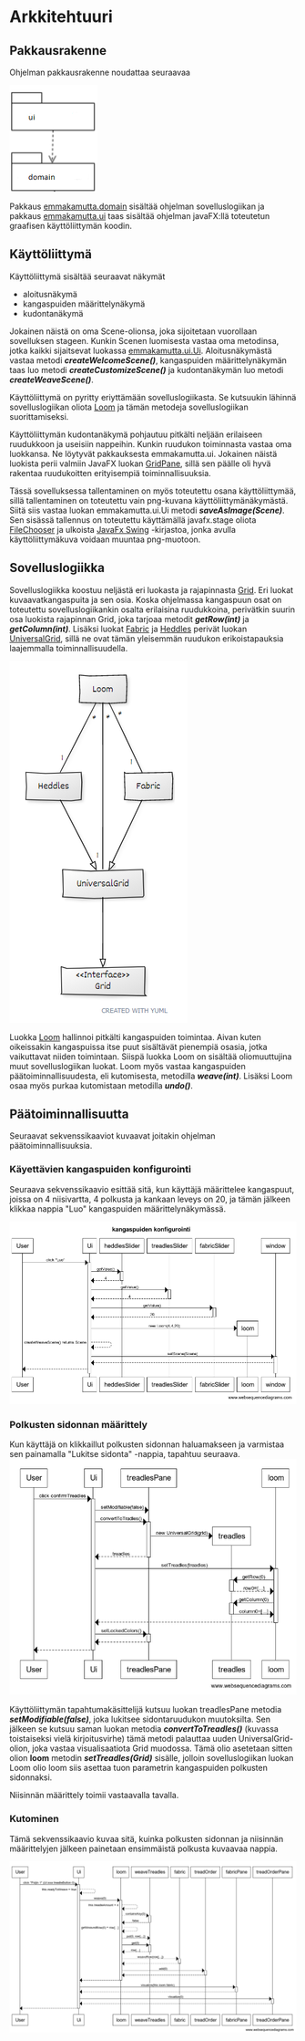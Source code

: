 # Arkkitehtuuri

## Pakkausrakenne

Ohjelman pakkausrakenne noudattaa seuraavaa

![pakkauskuva](https://github.com/emmakamutta/ot-harjoitustyo/blob/master/dokumentaatio/kuvat/pakkauskaavio.png)


Pakkaus [emmakamutta.domain](https://github.com/emmakamutta/ot-harjoitustyo/tree/master/kudontasovellus/src/main/java/emmakamutta/domain) sisältää ohjelman sovelluslogiikan ja pakkaus [emmakamutta.ui](https://github.com/emmakamutta/ot-harjoitustyo/tree/master/kudontasovellus/src/main/java/emmakamutta/ui) taas sisältää ohjelman javaFX:llä toteutetun graafisen käyttöliittymän koodin.

## Käyttöliittymä
Käyttöliittymä sisältää seuraavat näkymät 
* aloitusnäkymä
* kangaspuiden määrittelynäkymä
* kudontanäkymä

Jokainen näistä on oma Scene-olionsa, joka sijoitetaan vuorollaan sovelluksen stageen. Kunkin Scenen luomisesta vastaa oma metodinsa, jotka kaikki sijaitsevat luokassa [emmakamutta.ui.Ui](https://github.com/emmakamutta/ot-harjoitustyo/blob/master/kudontasovellus/src/main/java/emmakamutta/ui/Ui.java). Aloitusnäkymästä vastaa metodi ***createWelcomeScene()***, kangaspuiden määrittelynäkymän taas luo metodi ***createCustomizeScene()*** ja kudontanäkymän luo metodi ***createWeaveScene()***.

Käyttöliittymä on pyritty eriyttämään sovelluslogiikasta. Se kutsuukin lähinnä sovelluslogiikan oliota [Loom](https://github.com/emmakamutta/ot-harjoitustyo/blob/master/kudontasovellus/src/main/java/emmakamutta/domain/Loom.java) ja tämän metodeja sovelluslogiikan suorittamiseksi.

Käyttöliittymän kudontanäkymä pohjautuu pitkälti neljään erilaiseen ruudukkoon ja useisiin nappeihin. Kunkin ruudukon toiminnasta vastaa oma luokkansa. Ne löytyvät pakkauksesta emmakamutta.ui. Jokainen näistä luokista perii valmiin JavaFX luokan [GridPane](https://docs.oracle.com/javase/8/javafx/api/javafx/scene/layout/GridPane.html), sillä sen päälle oli hyvä rakentaa ruudukoitten erityisempiä toiminnallisuuksia. 

Tässä sovelluksessa tallentaminen on myös toteutettu osana käyttöliittymää, sillä tallentaminen on toteutettu vain png-kuvana käyttöliittymänäkymästä. Siitä siis vastaa luokan emmakamutta.ui.Ui metodi ***saveAsImage(Scene)***. Sen sisässä tallennus on toteutettu käyttämällä javafx.stage oliota [FileChooser](https://docs.oracle.com/javase/8/javafx/api/javafx/stage/FileChooser.html) ja ulkoista [JavaFx Swing](https://mvnrepository.com/artifact/org.openjfx/javafx-swing) -kirjastoa, jonka avulla käyttöliittymäkuva voidaan muuntaa png-muotoon.

## Sovelluslogiikka

Sovelluslogiikka koostuu neljästä eri luokasta ja rajapinnasta [Grid](https://github.com/emmakamutta/ot-harjoitustyo/blob/master/kudontasovellus/src/main/java/emmakamutta/domain/Grid.java). Eri luokat kuvaavatkangaspuita ja sen osia. Koska ohjelmassa kangaspuun osat on toteutettu sovelluslogiikankin osalta erilaisina ruudukkoina, perivätkin suurin osa luokista rajapinnan Grid, joka tarjoaa metodit ***getRow(int)*** ja ***getColumn(int)***. Lisäksi luokat [Fabric](https://github.com/emmakamutta/ot-harjoitustyo/blob/master/kudontasovellus/src/main/java/emmakamutta/domain/Fabric.java) ja [Heddles](https://github.com/emmakamutta/ot-harjoitustyo/blob/master/kudontasovellus/src/main/java/emmakamutta/domain/Heddles.java) perivät luokan [UniversalGrid](https://github.com/emmakamutta/ot-harjoitustyo/blob/master/kudontasovellus/src/main/java/emmakamutta/domain/UniversalGrid.java), sillä ne ovat tämän yleisemmän ruudukon erikoistapauksia laajemmalla toiminnallisuudella. 

![luokkakaavio](https://github.com/emmakamutta/ot-harjoitustyo/blob/master/dokumentaatio/kuvat/luokkakaavio.png)

Luokka [Loom](https://github.com/emmakamutta/ot-harjoitustyo/blob/master/kudontasovellus/src/main/java/emmakamutta/domain/Loom.java) hallinnoi pitkälti kangaspuiden toimintaa. Aivan kuten oikeissakin kangaspuissa itse puut sisältävät pienempiä osasia, jotka vaikuttavat niiden toimintaan. Siispä luokka Loom on sisältää oliomuuttujina muut sovelluslogiikan luokat. Loom myös vastaa kangaspuiden päätoiminnallisuudesta, eli kutomisesta, metodilla ***weave(int)***. Lisäksi Loom osaa myös purkaa kutomistaan metodilla ***undo()***. 

## Päätoiminnallisuutta
Seuraavat sekvenssikaaviot kuvaavat joitakin ohjelman päätoiminnallisuuksia.

### Käyettävien kangaspuiden konfigurointi
Seuraava sekvenssikaavio esittää sitä, kun käyttäjä määrittelee kangaspuut, joissa on 4 niisivartta, 4 polkusta ja kankaan leveys on 20, ja tämän jälkeen klikkaa nappia "Luo" kangaspuiden määrittelynäkymässä.

![määrittelysekvenssi](https://github.com/emmakamutta/ot-harjoitustyo/blob/master/dokumentaatio/kuvat/luontisekvenssi.png)

### Polkusten sidonnan määrittely
Kun käyttäjä on klikkaillut polkusten sidonnan haluamakseen ja varmistaa sen painamalla "Lukitse sidonta" -nappia, tapahtuu seuraava.
![sekvenssi](https://github.com/emmakamutta/ot-harjoitustyo/blob/master/dokumentaatio/kuvat/polkusten_varmistussekvenssi.png)

Käyttöliittymän tapahtumakäsittelijä kutsuu luokan treadlesPane metodia ***setModifiable(false)***, joka lukitsee sidontaruudukon muutoksilta. Sen jälkeen se kutsuu saman luokan metodia ***convertToTreadles()*** (kuvassa toistaiseksi vielä kirjoitusvirhe) tämä metodi palauttaa uuden UniversalGrid-olion, joka vastaa visualisaatiota Grid muodossa. Tämä olio asetetaan sitten olion **loom** metodin ***setTreadles(Grid)*** sisälle, jolloin sovelluslogiikan luokan Loom olio loom siis asettaa tuon parametrin kangaspuiden polkusten sidonnaksi.

Niisinnän määrittely toimii vastaavalla tavalla.

### Kutominen
Tämä sekvenssikaavio kuvaa sitä, kuinka polkusten sidonnan ja niisinnän määrittelyjen jälkeen painetaan ensimmäistä polkusta kuvaavaa nappia.

![kudontasekvenssi](https://github.com/emmakamutta/ot-harjoitustyo/blob/master/dokumentaatio/kuvat/kutomissekvenssi.png)
